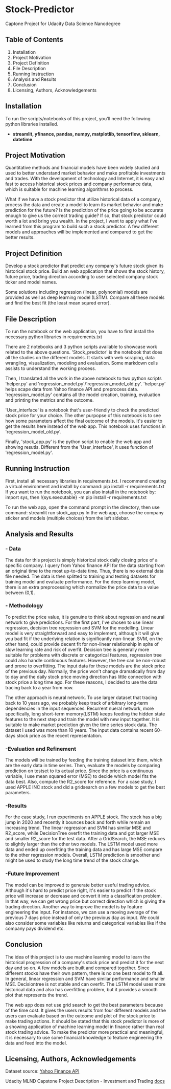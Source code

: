 # Stock-Predictor
Captone Project for Udacity Data Science Nanodegree 

## **Table of Contents**
1. Installation 
2. Project Motivation
3. Project Definition
4. File Description
5. Running Instruction
6. Analysis and Results
7. Conclusion
8. Licensing, Authors, Acknowledgements

## **Installation**
To run the scripts/notebooks of this project, you'll need the following python libraries installed.
* **streamlit, yfinance, pandas, numpy, matplotlib, tensorflow, sklearn, datetime**

## **Project Motivation**
Quantitative methods and financial models have been widely studied and used to better understand market behavior and make profitable investments and trades. With the development of technology and Internet, it is easy and fast to access historical stock prices and company performance data, which is suitable for machine learning algorithms to process.

What if we have a stock predictor that utilize historical data of a company, process the data and create a model to learn its market behavior and make prediction for the future? Is the prediction of the price going to be accurate enough to give us the correct trading guide? If so, that stock predictor could worth a lot and bring you wealth.
In the project, I want to apply what I've learned from this program to build such a stock predictor. A few different models and approaches will be implemented and compared to get the better results. 

## **Project Definition**
Develop a stock predictor that predict any company's future stock given its historical stock price. Build an web application that shows the stock history, future price, trading direction according to user selected company stock ticker and model names. 

Some solutions including regression (linear, polynomial) models are provided as well as deep learning model (LSTM). Compare all these models and find the best fit (the least mean squred error).

## **File Description**
To run the notebook or the web application, you have to first install the necessary python libraries in requirements.txt

There are 2 notebooks and 3 python scripts available to showcase work related to the above questions. 'Stock_predictor' is the notebook that does all the studies on the different models. It starts with web scraping, data wrangling, visualization, modeling and evaluation. Some markdown cells assists to understand the working process.

Then, I translated all the work in the above notebook to two python scripts 'helper.py' and 'regression_model.py'/'regression_model_old.py'. 'helper.py' helps scape data from Yahoo finance API and preprocess data. 'regression_model.py' contains all the model creation, training, evaluation and printing the metrics and the outcome. 

'User_interface' is a notebook that's user-friendly to check the predicted stock price for your choice. The other purpopse of this notebook is to see how some parameters affect the final outcome of the models. It's easier to get the results here instead of the web app. This notebook uses functions in 'regression_model_old.py'.

Finally, 'stock_app.py' is the python script to enable the web app and showing resutls. Different from the 'User_interface', it uses function of 'regression_model.py'.

## **Running Instruction**
First, install all necessary libraries in requirements.txt. I recommend creating a virtual environment and install by command: pip install -r requirements.txt
If you want to run the notebook, you can also install in the notebook by: import sys, then !{sys.executable} -m pip install -r requirements.txt

To run the web app, open the command prompt in the directory, then use command: streamlit run stock_app.py
In the web app, choose the company sticker and models (multiple choices) from the left sidebar.

## **Analysis and Results**

### - **Data**
The data for this project is simply historical stock daily closing price of a specific company. I query from Yahoo finance API for the data starting from an original time to the most up-to-date time. Thus, there is no external data file needed. The data is then splitted to training and testing datasets for training model and evaluate performance. 
For the deep learning model, there is an extra preprocessing which normalize the price data to a value between (0,1).

### - **Methodology**
To predict the price value, it is genuine to think about regression and neural network to give predictions. For the first part, I've chosen to use linear regression, decision tree regression and SVM for the modelling. Linear model is very straightforward and easy to implement, although it will give you bad fit if the underlying relation is significantly non-linear. SVM, on the other hand, could provide decent fit for non-linear relationship in spite of slow learning rate and risk of overfit. Decision tree is generally more suitable for problems with discrete or categorical features, regression tree could also handle continuous features. However, the tree can be non-robust and 
prone to overfitting. The input data for these models are the stock price of the previous day. Normally, the price won't change dramatically from day to day and the daily stock price moving direction has little connection with stock price a long time ago. For these reasons, I decided to use the data tracing back to a year from now. 

The other approach is neural network. To use larger dataset that tracing back to 10 years ago, we probably keep track of arbitrary long-term dependencies in the input sequences. Recurrent nueral network, more specifically, long short-term memory(LSTM) keeps feeding the hidden state features to the next step and train the model with new input together. It is suitable to make market prediction given the time series stock data. The dataset I used was more than 10 years. The input data contains recent 60-days stock price as the recent representation. 

### -**Evaluation and Refinement**
The models will be trained by feeding the training dataset into them, which are the early data in time series. Then, evaluate the models by comparing prediction on testset to its actual price. Since the price is a continuous variable, I use mean squared error (MSE) to decide which model fits the data best. Also, compute the R2_score for reference. For a case study, I used APPLE INC stock and did a gridsearch on a few models to get the best parameters. 

### -**Results**
For the case study, I run experiments on APPLE stock. The stock has a big jump in 2020 and recently it bounces back and forth while remain an increasing trend. The linear regression and SVM has similar MSE and R2_score, while DecisionTree overfit the training data and got larger MSE and smaller R2_score for the test data. After a GridSearch, the MSE reduces to slightly larger than the other two models. The LSTM model used more data and ended up overfiting the training data and has large MSE compare to the other regression models. Overall, LSTM prediction is smoother and might be used to study the long time trend of the stock change.

### -**Future Improvement**
The model can be improved to generate better useful trading advice. Although it's hard to predict price right, it's easier to predict if the stock price will increase or decrease and convert it into a classification problem. In that way, we can get wrong price but correct direction which is giving the trading direction. Another way to improve the model is by feature engineering the input. For instance, we can use a moving average of the previous 7 days price instead of only the previous day as input. We could also consider some variables like returns and categorical variables like if the company pays dividend etc.

## **Conclusion**
The idea of this project is to use machine learning model to learn the historical progression of a company's stock price and predict it for the next day and so on. A few models are built and compared together. Since different stocks have their own pattern, there is no one best model to fit all. In general, linear regression and SVM have similar performance and smaller MSE. Decisiontree is not stable and can overfit. The LSTM model uses more historical data and also has overfitting problem, but it provides a smooth plot that represents the trend.

The web app does not use grid search to get the best parameters because of the time cost. It gives the users results from four different models and the users can evaluate based on the outcome and plot of the stock price to make trading actions. It should be stated that this stock predictor is more of a showing application of machine learning model in finance rather than real stock trading advice. To make the predictor more practical and meaningful, it is necessary to use some financial knowledge to feature engineering the data and feed into the model.

## **Licensing, Authors, Acknowledgements**
Dataset source: [Yahoo Finance API](https://finance.yahoo.com/)

Udacity MLND Capstone Project Description - Investment and Trading [docs](https://docs.google.com/document/d/1ycGeb1QYKATG6jvz74SAMqxrlek9Ed4RYrzWNhWS-0Q/pub)

